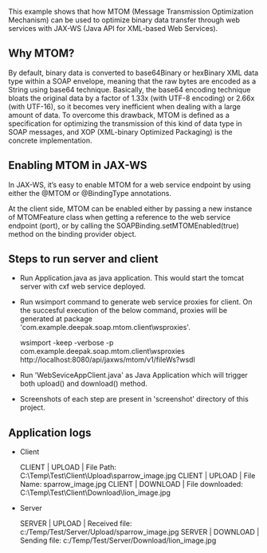 This example shows that how MTOM (Message Transmission Optimization Mechanism) can be used to optimize binary data transfer through 
web services with JAX-WS (Java API for XML-based Web Services).

## Why MTOM?

By default, binary data is converted to base64Binary or hexBinary XML data type within a SOAP envelope, meaning that the raw bytes are 
encoded as a String using base64 technique. Basically, the base64 encoding technique bloats the original data by a factor of 1.33x 
(with UTF-8 encoding) or 2.66x (with UTF-16), so it becomes very inefficient when dealing with a large amount of data. To overcome this 
drawback, MTOM is defined as a specification for optimizing the transmission of this kind of data type in SOAP messages, and XOP 
(XML-binary Optimized Packaging) is the concrete implementation.

## Enabling MTOM in JAX-WS

In JAX-WS, it’s easy to enable MTOM for a web service endpoint by using either the @MTOM or @BindingType annotations. 

At the client side, MTOM can be enabled either by passing a new instance of MTOMFeature class when getting a reference to the web service 
endpoint (port), or by calling the SOAPBinding.setMTOMEnabled(true) method on the binding provider object.

## Steps to run server and client

* Run Application.java as java application. This would start the tomcat server with cxf web service deployed.
* Run wsimport command to generate web service proxies for client. On the succesful execution of the below command, proxies will be 
  generated at package 'com.example.deepak.soap.mtom.client\wsproxies'.
	
	wsimport -keep -verbose -p com.example.deepak.soap.mtom.client\wsproxies http://localhost:8080/api/jaxws/mtom/v1/fileWs?wsdl
	
* Run 'WebSeviceAppClient.java' as Java Application which will trigger both upload() and download() method.
* Screenshots of each step are present in 'screenshot' directory of this project.

## Application logs

* Client

	CLIENT | UPLOAD | File Path: C:\Temp\Test\Client\Upload\sparrow_image.jpg
	CLIENT | UPLOAD | File Name: sparrow_image.jpg
	CLIENT | DOWNLOAD | File downloaded: C:\Temp\Test\Client\Download\lion_image.jpg

* Server

	SERVER | UPLOAD | Received file: c:/Temp/Test/Server/Upload/sparrow_image.jpg
	SERVER | DOWNLOAD | Sending file: c:/Temp/Test/Server/Download/lion_image.jpg

	